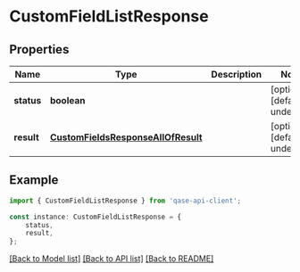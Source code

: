 # CustomFieldListResponse


## Properties

Name | Type | Description | Notes
------------ | ------------- | ------------- | -------------
**status** | **boolean** |  | [optional] [default to undefined]
**result** | [**CustomFieldsResponseAllOfResult**](CustomFieldsResponseAllOfResult.md) |  | [optional] [default to undefined]

## Example

```typescript
import { CustomFieldListResponse } from 'qase-api-client';

const instance: CustomFieldListResponse = {
    status,
    result,
};
```

[[Back to Model list]](../README.md#documentation-for-models) [[Back to API list]](../README.md#documentation-for-api-endpoints) [[Back to README]](../README.md)
